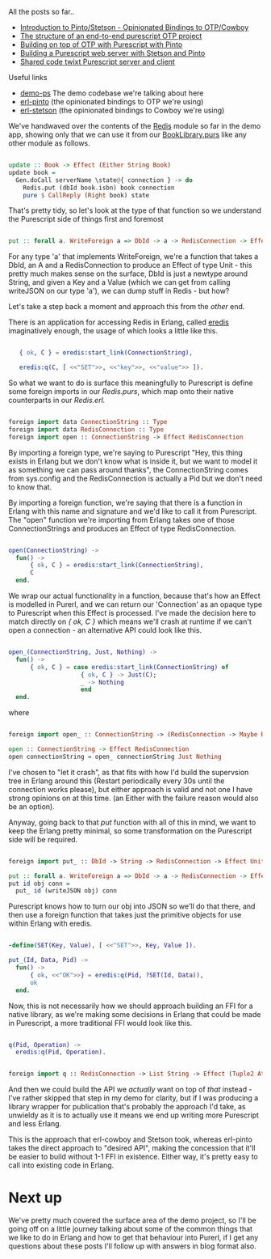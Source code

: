 All the posts so far..

- [Introduction to Pinto/Stetson - Opinionated Bindings to OTP/Cowboy](/entries/introducing-pinto-and-stetson---opinionated-purescript-bindings-to-otp-and-cowboy.html)
- [The structure of an end-to-end purescript OTP project](/entries/the-structure-of-an-end-to-end-purescript-otp-project.html)
- [Building on top of OTP with Purescript with Pinto](/entries/building-on-top-of-otp-with-purescript-with-pinto.html)
- [Building a Purescript web server with Stetson and Pinto](/entries/building-a-purescript-web-server-with-stetson-and-pinto.html)
- [Shared code twixt Purescript server and client](/entries/shared-code-twixt-purescript-server-and-client.html)

Useful links

- [demo-ps](https://github.com/id3as/demo-ps) The demo codebase we're talking about here
- [erl-pinto](https://github.com/id3as/purescript-erl-pinto) (the opinionated bindings to OTP we're using)
- [erl-stetson](https://github.com/id3as/purescript-erl-stetson) (the opinionated bindings to Cowboy we're using)

We've handwaved over the contents of the [Redis](https://github.com/id3as/demo-ps/blob/master/server/src/Native/Redis.purs) module so far in the demo app, showing only that we can use it from our [BookLibrary.purs](https://github.com/id3as/demo-ps/blob/master/server/src/BookLibrary.purs) like any other module as follows.

```haskell

update :: Book -> Effect (Either String Book)
update book =
  Gen.doCall serverName \state@{ connection } -> do
    Redis.put (dbId book.isbn) book connection
    pure $ CallReply (Right book) state

```

That's pretty tidy, so let's look at the type of that function so we understand the Purescript side of things first and foremost

```haskell

put :: forall a. WriteForeign a => DbId -> a -> RedisConnection -> Effect Unit

```

For any type 'a' that implements WriteForeign, we're a function that takes a DbId, an A and a RedisConnection to produce an Effect of type Unit - this pretty much makes sense on the surface, DbId is just a newtype around String, and given a Key and a Value (which we can get from calling writeJSON on our type 'a'), we can dump stuff in Redis - but how?

Let's take a step back a moment and approach this from the *other* end.

There is an application for accessing Redis in Erlang, called [eredis](https://github.com/wooga/eredis) imaginatively enough, the usage of which looks a little like this.

```erlang

   { ok, C } = eredis:start_link(ConnectionString),

   eredis:q(C, [ <<"SET">>, <<"key">>, <<"value">> ]).

```

So what we want to do is surface this meaningfully to Purescript is define some foreign imports in our *Redis.purs*, which map onto their native counterparts in our *Redis.erl.*

```haskell

foreign import data ConnectionString :: Type
foreign import data RedisConnection :: Type
foreign import open :: ConnectionString -> Effect RedisConnection

```

By importing a foreign type, we're saying to Purescript "Hey, this thing exists in Erlang but we don't know what is inside it, but we want to model it as something we can pass around thanks", the ConnectionString comes from sys.config and the RedisConnection is actually a Pid but we don't need to know that.

By importing a foreign function, we're saying that there is a function in Erlang with this name and signature and we'd like to call it from Purescript. The "open" function we're importing from Erlang takes one of those ConnectionStrings and produces an Effect of type RedisConnection.

```erlang

open(ConnectionString) ->
  fun() ->
      { ok, C } = eredis:start_link(ConnectionString),
      C
  end.

```

We wrap our actual functionality in a function, because that's how an Effect is modelled in Purerl, and we can return our 'Connection' as an opaque type to Purescript when this Effect is processed. I've made the decision here to match directly on *{ ok, C }* which means we'll crash at runtime if we can't open a connection - an alternative API could look like this.

```erlang

open_(ConnectionString, Just, Nothing) ->
  fun() ->
      { ok, C } = case eredis:start_link(ConnectionString) of
                    { ok, C } -> Just(C);
                    _ -> Nothing
                    end
  end.

```

where

```haskell

foreign import open_ :: ConnectionString -> (RedisConnection -> Maybe RedisConnection) -> Maybe RedisConnection  -> Effect (Maybe RedisConnection)

open :: ConnectionString -> Effect RedisConnection
open connectionString = open_ connectionString Just Nothing

```

I've chosen to "let it crash", as that fits with how I'd build the supervsion tree in Erlang around this (Restart periodically every 30s until the connection works please), but either approach is valid and not one I have strong opinions on at this time. (an Either with the failure reason would also be an option).

Anyway, going back to that *put* function with all of this in mind, we want to keep the Erlang pretty minimal, so some transformation on the Purescript side will be required. 

```haskell

foreign import put_ :: DbId -> String -> RedisConnection -> Effect Unit

put :: forall a. WriteForeign a => DbId -> a -> RedisConnection -> Effect Unit
put id obj conn =
  put_ id (writeJSON obj) conn

```

Purescript knows how to turn our obj into JSON so we'll do that there, and then use a foreign function that takes just the primitive objects for use within Erlang with eredis.


```erlang

-define(SET(Key, Value), [ <<"SET">>, Key, Value ]).

put_(Id, Data, Pid) ->
  fun() ->
      { ok, <<"OK">>} = eredis:q(Pid, ?SET(Id, Data)),
      ok
  end.

```

Now, this is not necessarily how we should approach building an FFI for a native library, as we're making some decisions in Erlang that could be made in Purescript, a more traditional FFI would look like this.


```erlang

q(Pid, Operation) ->
  eredis:q(Pid, Operation).

```

```haskell

foreign import q :: RedisConnection -> List String -> Effect (Tuple2 Atom Binary)

```

And then we could build the API we *actually* want on top of *that* instead - I've rather skipped that step in my demo for clarity, but if I was producing a library wrapper for publication that's probably the approach I'd take, as unwieldy as it is to actually use it means we end up writing more Purescript and less Erlang.

This is the approach that erl-cowboy and Stetson took, whereas erl-pinto takes the direct approach to "desired API", making the concession that it'll be easier to build without 1-1 FFI in existence. Either way, it's pretty easy to call into existing code in Erlang.

Next up
==

We've pretty much covered the surface area of the demo project, so I'll be going off on a little journey talking about some of the common things that we like to do in Erlang and how to get that behaviour into Purerl, if I get any questions about these posts I'll follow up with answers in blog format also.
